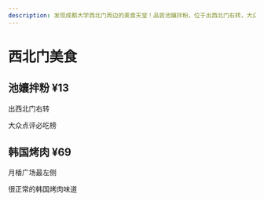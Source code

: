 ```yaml
---
description: 发现成都大学西北门周边的美食天堂！品尝池孃拌粉，位于出西北门右转，大众点评必吃榜推荐；体验正宗韩国烤肉（¥69），在月楿广场最左侧。无论你是寻找地道小吃还是异国风味，这里都能满足你的味蕾。
---
```


# 西北门美食

## 池孃拌粉 ¥13

出西北门右转

大众点评必吃榜

## 韩国烤肉 ¥69

月楿广场最左侧

很正常的韩国烤肉味道